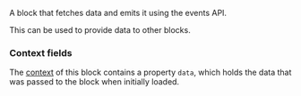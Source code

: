 A block that fetches data and emits it using the events API.

This can be used to provide data to other blocks.

### Context fields

The [context](https://appsemble.app/docs/remapper/data#context) of this block contains a property
`data`, which holds the data that was passed to the block when initially loaded.

